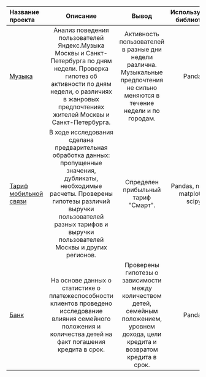 Название проекта | Описание | Вывод | Используемые библиотеки | Статус завершения
:----------------|:--------:|:-----:|:-----------------------:|-----------------:
[Музыка](https://github.com/MSvetl/Data_analyst_projects/tree/main/Проект_Музыка)|Анализ поведения пользователей Яндекс.Музыка Москвы и Санкт-Петербурга по дням недели. Проверка гипотез об активности по дням недели, о различиях в жанровых предпочтениях жителей Москвы и Санкт-Петербурга.|Активность пользователей в разные дни недели различна. Музыкальные предпочтения не сильно меняются в течение недели и по городам.|Pandas|Завершен
[Тариф мобильной связи](https://github.com/MSvetl/Data_analyst_projects/tree/main/Проект_Тариф)|В ходе исследования сделана предварительная обработка данных: пропущенные значения, дубликаты, необходимые расчеты. Проверены гипотезы различий выручки пользователей разных тарифов и выручки пользователей Москвы и других регионов.| Определен прибыльный тариф "Смарт".|Pandas, numpy, matplotlib, scipy|Завершен|
[Банк](https://github.com/MSvetl/Data_analyst_projects/tree/main/Project_Bank)|На основе данных о статистике о платежеспособности клиентов проведено исследование влияния семейного положения и количества детей на факт погашения кредита в срок.|Проверены гипотезы о зависимости между количеством детей, семейным положением, уровнем дохода, цели кредита и возвратом кредита в срок.|Pandas|Завершен
